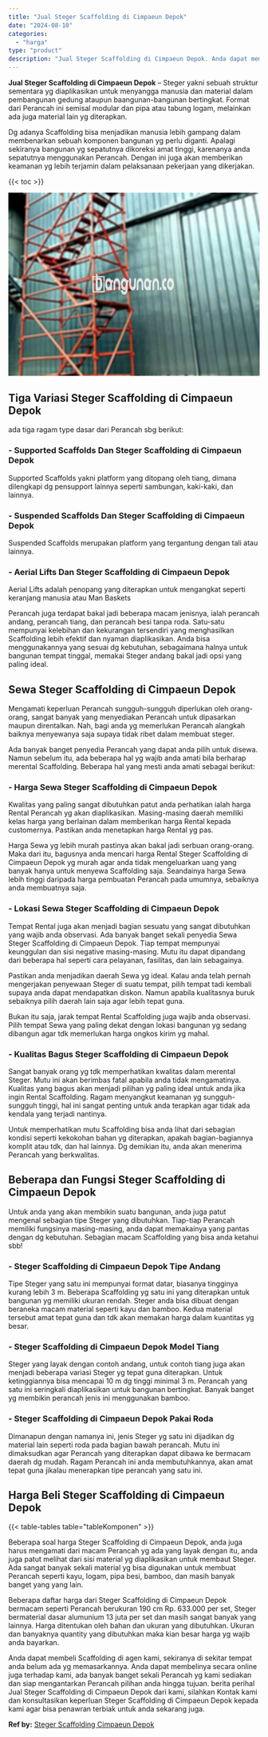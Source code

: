 ```yaml
---
title: "Jual Steger Scaffolding di Cimpaeun Depok"
date: "2024-08-10"
categories: 
  - "harga"
type: "product"
description: "Jual Steger Scaffolding di Cimpaeun Depok. Anda dapat membeli Scaffolding di agen kami, sekiranya di sekitar tempat anda belum ada yg memasarkannya. Anda dap..."
---
```


**Jual Steger Scaffolding di Cimpaeun Depok** – Steger yakni sebuah struktur sementara yg diaplikasikan untuk menyangga manusia dan material dalam pembangunan gedung ataupun baangunan-bangunan bertingkat. Format dari Perancah ini semisal modular dan pipa atau tabung logam, melainkan ada juga material lain yg diterapkan.

Dg adanya Scaffolding bisa menjadikan manusia lebih gampang dalam membenarkan sebuah komponen bangunan yg perlu diganti. Apalagi sekiranya bangunan yg sepatutnya dikoreksi amat tinggi, karenanya anda sepatutnya menggunakan Perancah. Dengan ini juga akan memberikan keamanan yg lebih terjamin dalam pelaksanaan pekerjaan yang dikerjakan.

{{< toc >}}

![Jual Steger Scaffolding di Cimpaeun Depok](/images/sewa-scaffolding-steger-18.png)

## Tiga Variasi Steger Scaffolding di Cimpaeun Depok

ada tiga ragam type dasar dari Perancah sbg berikut:

### \- Supported Scaffolds Dan Steger Scaffolding di Cimpaeun Depok

Supported Scaffolds yakni platform yang ditopang oleh tiang, dimana dilengkapi dg pensupport lainnya seperti sambungan, kaki-kaki, dan lainnya.

### \- Suspended Scaffolds Dan Steger Scaffolding di Cimpaeun Depok

Suspended Scaffolds merupakan platform yang tergantung dengan tali atau lainnya.

### \- Aerial Lifts Dan Steger Scaffolding di Cimpaeun Depok

Aerial Lifts adalah penopang yang diterapkan untuk mengangkat seperti keranjang manusia atau Man Baskets

Perancah juga terdapat bakal jadi beberapa macam jenisnya, ialah perancah andang, perancah tiang, dan perancah besi tanpa roda. Satu-satu mempunyai kelebihan dan kekurangan tersendiri yang menghasilkan Scaffolding lebih efektif dan nyaman diaplikasikan. Anda bisa menggunakannya yang sesuai dg kebutuhan, sebagaimana halnya untuk bangunan tempat tinggal, memakai Steger andang bakal jadi opsi yang paling ideal.

## Sewa Steger Scaffolding di Cimpaeun Depok

Mengamati keperluan Perancah sungguh-sungguh diperlukan oleh orang-orang, sangat banyak yang menyediakan Perancah untuk dipasarkan maupun direntalkan. Nah, bagi anda yg memerlukan Perancah alangkah baiknya menyewanya saja supaya tidak ribet dalam membuat steger.

Ada banyak banget penyedia Perancah yang dapat anda pilih untuk disewa. Namun sebelum itu, ada beberapa hal yg wajib anda amati bila berharap merental Scaffolding. Beberapa hal yang mesti anda amati sebagai berikut:

### \- Harga Sewa Steger Scaffolding di Cimpaeun Depok

Kwalitas yang paling sangat dibutuhkan patut anda perhatikan ialah harga Rental Perancah yg akan diaplikasikan. Masing-masing daerah memiliki kelas harga yang berlainan dalam memberikan harga Rental kepada customernya. Pastikan anda menetapkan harga Rental yg pas.

Harga Sewa yg lebih murah pastinya akan bakal jadi serbuan orang-orang. Maka dari itu, bagusnya anda mencari harga Rental Steger Scaffolding di Cimpaeun Depok yg murah agar anda tidak mengeluarkan uang yang banyak hanya untuk menyewa Scaffolding saja. Seandainya harga Sewa lebih tinggi daripada harga pembuatan Perancah pada umumnya, sebaiknya anda membuatnya saja.

### \- Lokasi Sewa Steger Scaffolding di Cimpaeun Depok

Tempat Rental juga akan menjadi bagian sesuatu yang sangat dibutuhkan yang wajib anda observasi. Ada banyak banget sekali penyedia Sewa Steger Scaffolding di Cimpaeun Depok. Tiap tempat mempunyai keunggulan dan sisi negative masing-masing. Mutu itu dapat dipandang dari beberapa hal seperti cara pelayanan, fasilitas, dan lain sebagainya.

Pastikan anda menjadikan daerah Sewa yg ideal. Kalau anda telah pernah mengerjakan penyewaan Steger di suatu tempat, pilih tempat tadi kembali supaya anda dapat mendapatkan diskon. Namun apabila kualitasnya buruk sebaiknya pilih daerah lain saja agar lebih tepat guna.

Bukan itu saja, jarak tempat Rental Scaffolding juga wajib anda observasi. Pilih tempat Sewa yang paling dekat dengan lokasi bangunan yg sedang dibangun agar tdk memerlukan harga ongkos kirim yg mahal.

### \- Kualitas Bagus Steger Scaffolding di Cimpaeun Depok

Sangat banyak orang yg tdk memperhatikan kwalitas dalam merental Steger. Mutu ini akan berimbas fatal apabila anda tidak mengamatinya. Kualitas yang bagus akan menjadi pilihan yg paling ideal untuk anda jika ingin Rental Scaffolding. Ragam menyangkut keamanan yg sungguh-sungguh tinggi, hal ini sangat penting untuk anda terapkan agar tidak ada kendala yang terjadi nantinya.

Untuk memperhatikan mutu Scaffolding bisa anda lihat dari sebagian kondisi seperti kekokohan bahan yg diterapkan, apakah bagian-bagiannya komplit atau tdk, dan hal lainnya. Dg demikian itu, anda akan menerima Perancah yang berkwalitas.

## Beberapa dan Fungsi Steger Scaffolding di Cimpaeun Depok

Untuk anda yang akan membikin suatu bangunan, anda juga patut mengenal sebagian tipe Steger yang dibutuhkan. Tiap-tiap Perancah memiliki fungsinya masing-masing, anda dapat memakainya yang pantas dengan dg kebutuhan. Sebagian macam Scaffolding yang bisa anda ketahui sbb!

### \- Steger Scaffolding di Cimpaeun Depok Tipe Andang

Tipe Steger yang satu ini mempunyai format datar, biasanya tingginya kurang lebih 3 m. Beberapa Scaffolding yg satu ini yang diterapkan untuk bangunan yg memiliki ukuran rendah. Steger anda bisa dibuat dengan beraneka macam material seperti kayu dan bamboo. Kedua material tersebut amat tepat guna dan tdk akan memakan harga dalam kuantitas yg besar.

### \- Steger Scaffolding di Cimpaeun Depok Model Tiang

Steger yang layak dengan contoh andang, untuk contoh tiang juga akan menjadi beberapa variasi Steger yg tepat guna diterapkan. Untuk ketinggiannya bisa mencapai 10 m dg tinggi minimal 3 m. Perancah yang satu ini seringkali diaplikasikan untuk bangunan bertingkat. Banyak banget yg membikin perancah jenis ini menggunakan bamboo.

### \- Steger Scaffolding di Cimpaeun Depok Pakai Roda

Dimanapun dengan namanya ini, jenis Steger yg satu ini dijadikan dg material lain seperti roda pada bagian bawah perancah. Mutu ini dimaksudkan agar Perancah yang diterapkan dapat dibawa ke bermacam daerah dg mudah. Ragam Perancah ini anda membutuhkannya, akan amat tepat guna jikalau menerapkan tipe perancah yang satu ini.

## Harga Beli Steger Scaffolding di Cimpaeun Depok

{{< table-tables table="tableKomponen" >}}

Beberapa soal harga Steger Scaffolding di Cimpaeun Depok, anda juga harus mengamati dari macam Perancah yg ada yang layak dengan itu, anda juga patut melihat dari sisi material yg diaplikasikan untuk membaut Steger. Ada sangat banyak sekali material yg bisa digunakan untuk membuat Perancah seperti kayu, logam, pipa besi, bamboo, dan masih banyak banget yang yang lain.

Beberapa daftar harga dari Steger Scaffolding di Cimpaeun Depok bermacam seperti Perancah berukuran 190 cm Rp. 633.000 per set, Steger bermaterial dasar alumunium 13 juta per set dan masih sangat banyak yang lainnya. Harga ditentukan oleh bahan dan ukuran yang dibutuhkan. Ukuran dan banyaknya quantity yang dibutuhkan maka kian besar harga yg wajib anda bayarkan.

Anda dapat membeli Scaffolding di agen kami, sekiranya di sekitar tempat anda belum ada yg memasarkannya. Anda dapat membelinya secara online juga terhadap kami, ada banyak banget sekali Perancah yg kami sediakan dan siap mengantarkan Perancah pilihan anda hingga tujuan. berita perihal Jual Steger Scaffolding di Cimpaeun Depok dari kami, silahkan Kontak kami dan konsultasikan keperluan Steger Scaffolding di Cimpaeun Depok kepada kami agar bisa penawran terbiak untuk anda sekarang juga.

**Ref by:** [Steger Scaffolding Cimpaeun Depok](https://id.wikipedia.org/wiki/Steger)
